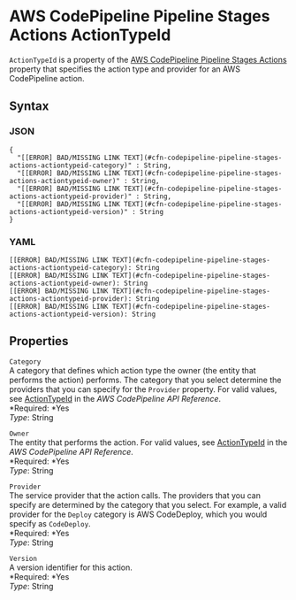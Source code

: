 # AWS CodePipeline Pipeline Stages Actions ActionTypeId<a name="aws-properties-codepipeline-pipeline-stages-actions-actiontypeid"></a>

`ActionTypeId` is a property of the [AWS CodePipeline Pipeline Stages Actions](aws-properties-codepipeline-pipeline-stages-actions.md) property that specifies the action type and provider for an AWS CodePipeline action\.

## Syntax<a name="w3ab2c21c14d394b5"></a>

### JSON<a name="aws-properties-codepipeline-pipeline-stages-actions-actiontypeid-syntax.json"></a>

```
{
  "[[ERROR] BAD/MISSING LINK TEXT](#cfn-codepipeline-pipeline-stages-actions-actiontypeid-category)" : String,
  "[[ERROR] BAD/MISSING LINK TEXT](#cfn-codepipeline-pipeline-stages-actions-actiontypeid-owner)" : String,
  "[[ERROR] BAD/MISSING LINK TEXT](#cfn-codepipeline-pipeline-stages-actions-actiontypeid-provider)" : String,
  "[[ERROR] BAD/MISSING LINK TEXT](#cfn-codepipeline-pipeline-stages-actions-actiontypeid-version)" : String
}
```

### YAML<a name="aws-properties-codepipeline-pipeline-stages-actions-actiontypeid-syntax.yaml"></a>

```
[[ERROR] BAD/MISSING LINK TEXT](#cfn-codepipeline-pipeline-stages-actions-actiontypeid-category): String
[[ERROR] BAD/MISSING LINK TEXT](#cfn-codepipeline-pipeline-stages-actions-actiontypeid-owner): String
[[ERROR] BAD/MISSING LINK TEXT](#cfn-codepipeline-pipeline-stages-actions-actiontypeid-provider): String
[[ERROR] BAD/MISSING LINK TEXT](#cfn-codepipeline-pipeline-stages-actions-actiontypeid-version): String
```

## Properties<a name="w3ab2c21c14d394b7"></a>

`Category`  
A category that defines which action type the owner \(the entity that performs the action\) performs\. The category that you select determine the providers that you can specify for the `Provider` property\. For valid values, see [ActionTypeId](http://docs.aws.amazon.com/codepipeline/latest/APIReference/API_ActionTypeId.html) in the *AWS CodePipeline API Reference*\.  
*Required: *Yes  
*Type*: String

`Owner`  
The entity that performs the action\. For valid values, see [ActionTypeId](http://docs.aws.amazon.com/codepipeline/latest/APIReference/API_ActionTypeId.html) in the *AWS CodePipeline API Reference*\.  
*Required: *Yes  
*Type*: String

`Provider`  
The service provider that the action calls\. The providers that you can specify are determined by the category that you select\. For example, a valid provider for the `Deploy` category is AWS CodeDeploy, which you would specify as `CodeDeploy`\.  
*Required: *Yes  
*Type*: String

`Version`  
A version identifier for this action\.  
*Required: *Yes  
*Type*: String